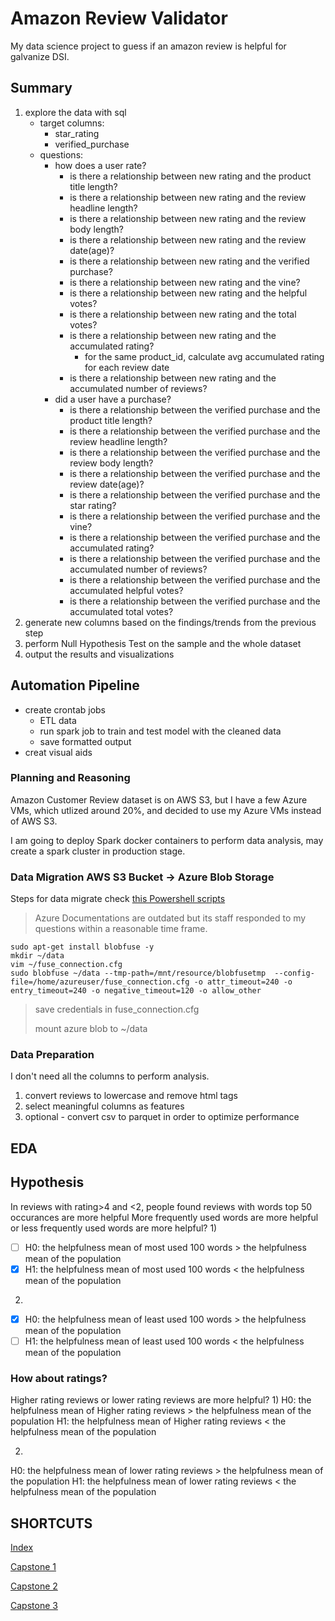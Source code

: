 # Amazon Review Validator
My data science project to guess if an amazon review is helpful for galvanize DSI. 
## Summary
1. explore the data with sql
    - target columns:
        - star_rating
        - verified_purchase
    - questions:
        - how does a user rate?
            - is there a relationship between new rating and the product title length?
            - is there a relationship between new rating and the review headline length?  
            - is there a relationship between new rating and the review body length?  
            - is there a relationship between new rating and the review date(age)?  
            - is there a relationship between new rating and the verified purchase?  
            - is there a relationship between new rating and the vine?  
            - is there a relationship between new rating and the helpful votes?  
            - is there a relationship between new rating and the total votes?  
            - is there a relationship between new rating and the accumulated rating?  
                - for the same product_id, calculate avg accumulated rating for each review date
            - is there a relationship between new rating and the accumulated number of reviews?  
        - did a user have a purchase?
            - is there a relationship between the verified purchase and the product title length?
            - is there a relationship between the verified purchase and the review headline length?  
            - is there a relationship between the verified purchase and the review body length?  
            - is there a relationship between the verified purchase and the review date(age)?  
            - is there a relationship between the verified purchase and the star rating?  
            - is there a relationship between the verified purchase and the vine?  
            - is there a relationship between the verified purchase and the accumulated rating?  
            - is there a relationship between the verified purchase and the accumulated number of reviews?  
            - is there a relationship between the verified purchase and the accumulated helpful votes?  
            - is there a relationship between the verified purchase and the accumulated total votes?           
2. generate new columns based on the findings/trends from the previous step
3. perform Null Hypothesis Test on the sample and the whole dataset
4. output the results and visualizations 

## Automation Pipeline
- create crontab jobs
    - ETL data
    - run spark job to train and test model with the cleaned data
    - save formatted output
- creat visual aids
### Planning and Reasoning
Amazon Customer Review dataset is on AWS S3, but I have a few Azure VMs, which utlized around 20%, and decided to use my Azure VMs instead of AWS S3.

I am going to deploy Spark docker containers to perform data analysis, may create a spark cluster in production stage.

### Data Migration AWS S3 Bucket -> Azure Blob Storage
Steps for data migrate check [this Powershell scripts]()
>Azure Documentations are outdated but its staff responded to my questions within a reasonable time frame.

```
sudo apt-get install blobfuse -y
mkdir ~/data
vim ~/fuse_connection.cfg
sudo blobfuse ~/data --tmp-path=/mnt/resource/blobfusetmp  --config-file=/home/azureuser/fuse_connection.cfg -o attr_timeout=240 -o entry_timeout=240 -o negative_timeout=120 -o allow_other
```
>save credentials in fuse_connection.cfg
>
>mount azure blob to ~/data
### Data Preparation
I don't need all the columns to perform analysis.
1. convert reviews to lowercase and remove html tags
2. select meaningful columns as features
3. optional - convert csv to parquet in order to optimize performance

## EDA
## Hypothesis
 In reviews with rating>4 and <2, people found reviews with words top 50 occurances are more helpful
 More frequently used words are more helpful or less frequently used words are more helpful?
 1)
 - [ ] H0: the helpfulness mean of most used 100 words > the helpfulness mean of the population
 - [x] H1: the helpfulness mean of most used 100 words < the helpfulness mean of the population
 2) 
- [x] H0: the helpfulness mean of least used 100 words > the helpfulness mean of the population
- [ ] H1: the helpfulness mean of least used 100 words < the helpfulness mean of the population
 
### How about ratings?
  Higher rating reviews or lower rating reviews are more helpful?
 1)
 H0: the helpfulness mean of Higher rating reviews > the helpfulness mean of the population
 H1: the helpfulness mean of Higher rating reviews < the helpfulness mean of the population
 
 2) 
 H0: the helpfulness mean of lower rating reviews > the helpfulness mean of the population
 H1: the helpfulness mean of lower rating reviews < the helpfulness mean of the population
 

## SHORTCUTS
[Index](https://github.com/0xd5dc/amazon-review-validator/)

[Capstone 1](https://github.com/0xd5dc/amazon-review-validator/blob/master/Capstone%201/README.md)

[Capstone 2](https://github.com/0xd5dc/amazon-review-validator/blob/master/Capstone%202/README.md)

[Capstone 3](https://github.com/0xd5dc/amazon-review-validator/blob/master/Capstone%203/README.md)